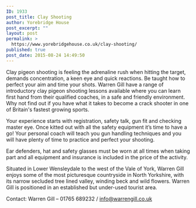 ```yaml
---
ID: 1933
post_title: Clay Shooting
author: Yorebridge House
post_excerpt: ""
layout: post
permalink: >
  https://www.yorebridgehouse.co.uk/clay-shooting/
published: true
post_date: 2015-08-24 14:49:50
---
```

Clay pigeon shooting is feeling the adrenaline rush when hitting the target, demands concentration, a keen eye and quick reactions. Be taught how to perfect your aim and time your shots. Warren Gill have a range of introductory clay pigeon shooting lessons available where you can learn first hand from their qualified coaches, in a safe and friendly environment. Why not find out if you have what it takes to become a crack shooter in one of Britain's fastest growing sports.

Your experience starts with registration, safety talk, gun fit and checking master eye. Once kitted out with all the safety equipment it’s time to have a go! Your personal coach will teach you gun handling techniques and you will have plenty of time to practice and perfect your shooting.

Ear defenders, hat and safety glasses must be worn at all times when taking part and all equipment and insurance is included in the price of the activity.

Situated in Lower Wensleydale to the west of the Vale of York, Warren Gill enjoys some of the most picturesque countryside in North Yorkshire, with its narrow secluded tree lined valley, winding beck and wild flowers. Warren Gill is positioned in an established but under-used tourist area.

Contact:
Warren Gill – 01765 689232 / info@warrengill.co.uk